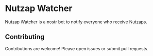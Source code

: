 # Nutzap Watcher

Nutzap Watcher is a nostr bot to notify everyone who receive Nutzaps.

## Contributing

Contributions are welcome! Please open issues or submit pull requests.

